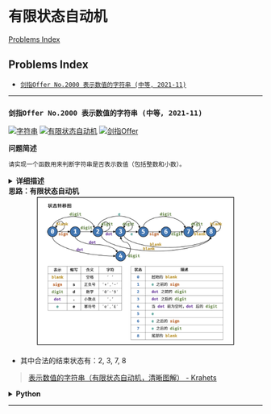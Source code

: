 # 有限状态自动机

[Problems Index](#problems-index)

<!-- Tag: 有限状态自动机 -->

Problems Index
---
- [`剑指Offer No.2000 表示数值的字符串 (中等, 2021-11)`](#剑指offer-no2000-表示数值的字符串-中等-2021-11)

---

### `剑指Offer No.2000 表示数值的字符串 (中等, 2021-11)`

[![字符串](https://img.shields.io/badge/字符串-lightgray.svg)](数据结构-字符串.md)
[![有限状态自动机](https://img.shields.io/badge/有限状态自动机-lightgray.svg)](技巧-有限状态自动机.md)
[![剑指Offer](https://img.shields.io/badge/剑指Offer-lightgray.svg)](题集-剑指Offer.md)

<!--{
    "tags": ["字符串", "有限状态自动机"],
    "来源": "剑指Offer",
    "编号": "2000",
    "难度": "中等",
    "标题": "表示数值的字符串"
}-->

<summary><b>问题简述</b></summary>

```txt
请实现一个函数用来判断字符串是否表示数值（包括整数和小数）。
```

<details><summary><b>详细描述</b></summary>

```txt
请实现一个函数用来判断字符串是否表示数值（包括整数和小数）。

数值（按顺序）可以分成以下几个部分：

    1. 若干空格
    2. 一个 小数 或者 整数
    3. （可选）一个 'e' 或 'E' ，后面跟着一个 整数
    4. 若干空格

小数（按顺序）可以分成以下几个部分：
    1. （可选）一个符号字符（'+' 或 '-'）
    2. 下述格式之一：
        1. 至少一位数字，后面跟着一个点 '.'
        2. 至少一位数字，后面跟着一个点 '.' ，后面再跟着至少一位数字
        3. 一个点 '.' ，后面跟着至少一位数字

整数（按顺序）可以分成以下几个部分：
    1. （可选）一个符号字符（'+' 或 '-'）
    2. 至少一位数字

部分数值列举如下：
    ["+100", "5e2", "-123", "3.1416", "-1E-16", "0123"]
部分非数值列举如下：
    ["12e", "1a3.14", "1.2.3", "+-5", "12e+5.4"]

示例 1：
    输入：s = "0"
    输出：true
示例 2：
    输入：s = "e"
    输出：false
示例 3：
    输入：s = "."
    输出：false
示例 4：
    输入：s = "    .1  "
    输出：true
 
提示：
    1 <= s.length <= 20
    s 仅含英文字母（大写和小写），数字（0-9），加号 '+' ，减号 '-' ，空格 ' ' 或者点 '.' 。

来源：力扣（LeetCode）
链接：https://leetcode-cn.com/problems/biao-shi-shu-zhi-de-zi-fu-chuan-lcof
著作权归领扣网络所有。商业转载请联系官方授权，非商业转载请注明出处。
```

</details>

<!-- <div align="center"><img src="../_assets/xxx.png" height="300" /></div> -->

<summary><b>思路：有限状态自动机</b></summary>

<div align="center"><img src="../_assets/剑指Offer_020_中等_表示数值的字符串.png" height="300" /></div>

- 其中合法的结束状态有：2, 3, 7, 8

> [表示数值的字符串（有限状态自动机，清晰图解） - Krahets](https://leetcode-cn.com/problems/biao-shi-shu-zhi-de-zi-fu-chuan-lcof/solution/mian-shi-ti-20-biao-shi-shu-zhi-de-zi-fu-chuan-y-2/)

<details><summary><b>Python</b></summary>

```python
class Solution:
    def isNumber(self, s: str) -> bool:
        # '.'
        # ' '
        # 's': sign
        # 'd': digit
        # 'e': e/E
        states = [
            {' ': 0, 's': 1, 'd': 2, '.': 4},   # 0. start 'blank'
            {'d': 2, '.': 4},                   # 1. 'sign' before 'e'
            {'d': 2, '.': 3, 'e': 5, ' ': 8},   # 2. 'digit' before 'dot'
            {'d': 3, 'e': 5, ' ': 8},           # 3. 'digit' after 'dot'
            {'d': 3},                           # 4. 'digit' after 'dot' ('blank' before 'dot')
            {'s': 6, 'd': 7},                   # 5. 'e'
            {'d': 7},                           # 6. 'sign' after 'e'
            {'d': 7, ' ': 8},                   # 7. 'digit' after 'e'
            {' ': 8}                            # 8. end with 'blank'
        ]

        p = 0  # 开始状态 0
        for c in s:
            if '0' <= c <= '9':
                t = 'd'  # digit
            elif c in "+-":
                t = 's'  # sign
            elif c in "eE":
                t = 'e'  # e or E
            elif c in ". ":
                t = c  # dot, blank
            else:
                t = '?'  # unknown

            if t not in states[p]:
                return False

            p = states[p][t]

        return p in (2, 3, 7, 8)
```

</details>

---
